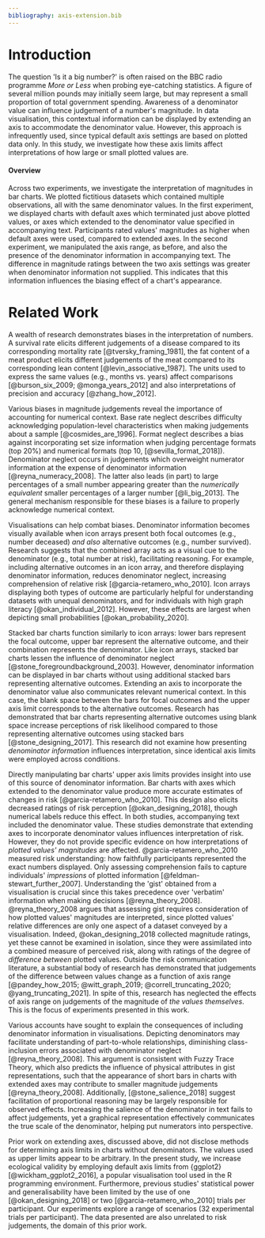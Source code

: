 ```yaml
---
bibliography: axis-extension.bib
---
```


# Introduction

The question 'Is it a big number?' is often raised on the BBC radio programme *More or Less* when probing eye-catching statistics. A figure of several million pounds may initially seem large, but may represent a small proportion of total government spending. Awareness of a denominator value can influence judgement of a number's magnitude. In data visualisation, this contextual information can be displayed by extending an axis to accommodate the denominator value. However, this approach is infrequently used, since typical default axis settings are based on plotted data only. In this study, we investigate how these axis limits affect interpretations of how large or small plotted values are.

#### Overview

Across two experiments, we investigate the interpretation of magnitudes in bar charts. We plotted fictitious datasets which contained multiple observations, all with the same denominator values. In the first experiment, we displayed charts with default axes which terminated just above plotted values, or axes which extended to the denominator value specified in accompanying text. Participants rated values' magnitudes as higher when default axes were used, compared to extended axes. In the second experiment, we manipulated the axis range, as before, and also the presence of the denominator information in accompanying text. The difference in magnitude ratings between the two axis settings was greater when denominator information not supplied. This indicates that this information influences the biasing effect of a chart's appearance.

# Related Work

A wealth of research demonstrates biases in the interpretation of numbers. A survival rate elicits different judgements of a disease compared to its corresponding mortality rate [@tversky_framing_1981], the fat content of a meat product elicits different judgements of the meat compared to its corresponding lean content [@levin_associative_1987]. The units used to express the same values (e.g., months vs. years) affect comparisons [@burson_six_2009; @monga_years_2012] and also interpretations of precision and accuracy [@zhang_how_2012].

Various biases in magnitude judgements reveal the importance of accounting for numerical context. Base rate neglect describes difficulty acknowledging population-level characteristics when making judgements about a sample [@cosmides_are_1996]. Format neglect describes a bias against incorporating set size information when judging percentage formats (top 20%) and numerical formats (top 10, [@sevilla_format_2018]). Denominator neglect occurs in judgements which overweight numerator information at the expense of denominator information [@reyna_numeracy_2008]. The latter also leads (in part) to large percentages of a small number appearing greater than the *numerically equivalent* smaller percentages of a larger number [@li_big_2013]. The general mechanism responsible for these biases is a failure to properly acknowledge numerical context.

Visualisations can help combat biases. Denominator information becomes visually available when icon arrays present both focal outcomes (e.g., number deceased) *and also* alternative outcomes (e.g., number survived). Research suggests that the combined array acts as a visual cue to the denominator (e.g., total number at risk), facilitating reasoning. For example, including alternative outcomes in an icon array, and therefore displaying denominator information, reduces denominator neglect, increasing comprehension of relative risk [@garcia-retamero_who_2010]. Icon arrays displaying both types of outcome are particularly helpful for understanding datasets with unequal denominators, and for individuals with high graph literacy [@okan_individual_2012]. However, these effects are largest when depicting small probabilities [@okan_probability_2020].

Stacked bar charts function similarly to icon arrays: lower bars represent the focal outcome, upper bar represent the alternative outcome, and their combination represents the denominator. Like icon arrays, stacked bar charts lessen the influence of denominator neglect [@stone_foregroundbackground_2003]. However, denominator information can be displayed in bar charts without using additional stacked bars representing alternative outcomes. Extending an axis to incorporate the denominator value also communicates relevant numerical context. In this case, the blank space between the bars for focal outcomes and the upper axis limit corresponds to the alternative outcomes. Research has demonstrated that bar charts representing alternative outcomes using blank space increase perceptions of risk likelihood compared to those representing alternative outcomes using stacked bars [@stone_designing_2017]. This research did not examine how presenting *denominator information* influences interpretation, since identical axis limits were employed across conditions.

Directly manipulating bar charts' upper axis limits provides insight into use of this source of denominator information. Bar charts with axes which extended to the denominator value produce more accurate estimates of changes in risk [@garcia-retamero_who_2010]. This design also elicits decreased ratings of risk perception [@okan_designing_2018], though numerical labels reduce this effect. In both studies, accompanying text included the denominator value. These studies demonstrate that extending axes to incorporate denominator values influences interpretation of risk. However, they do not provide specific evidence on how interpretations of *plotted values' magnitudes* are affected. @garcia-retamero_who_2010 measured risk understanding: how faithfully participants represented the exact numbers displayed. Only assessing comprehension fails to capture individuals' *impressions* of plotted information [@feldman-stewart_further_2007]. Understanding the 'gist' obtained from a visualisation is crucial since this takes precedence over 'verbatim' information when making decisions [@reyna_theory_2008]. @reyna_theory_2008 argues that assessing gist requires consideration of how plotted values' magnitudes are interpreted, since plotted values' relative differences are only one aspect of a dataset conveyed by a visualisation. Indeed, @okan_designing_2018 collected magnitude ratings, yet these cannot be examined in isolation, since they were assimilated into a combined measure of perceived risk, along with ratings of the degree of *difference between* plotted values. Outside the risk communication literature, a substantial body of research has demonstrated that judgements of the difference between values change as a function of axis range [@pandey_how_2015; @witt_graph_2019; @correll_truncating_2020; @yang_truncating_2021]. In spite of this, research has neglected the effects of axis range on judgements of the magnitude of *the values themselves*. This is the focus of experiments presented in this work.

Various accounts have sought to explain the consequences of including denominator information in visualisations. Depicting denominators may facilitate understanding of part-to-whole relationships, diminishing class-inclusion errors associated with denominator neglect [@reyna_theory_2008]. This argument is consistent with Fuzzy Trace Theory, which also predicts the influence of physical attributes in gist representations, such that the appearance of short bars in charts with extended axes may contribute to smaller magnitude judgements [@reyna_theory_2008]. Additionally, [@stone_salience_2018] suggest facilitation of proportional reasoning may be largely responsible for observed effects. Increasing the salience of the denominator in text fails to affect judgements, yet a graphical representation effectively communicates the true scale of the denominator, helping put numerators into perspective.

Prior work on extending axes, discussed above, did not disclose methods for determining axis limits in charts without denominators. The values used as upper limits appear to be arbitrary. In the present study, we increase ecological validity by employing default axis limits from {ggplot2} [@wickham_ggplot2_2016], a popular visualisation tool used in the R programming environment. Furthermore, previous studies' statistical power and generalisability have been limited by the use of one [@okan_designing_2018] or two [@garcia-retamero_who_2010] trials per participant. Our experiments explore a range of scenarios (32 experimental trials per participant). The data presented are also unrelated to risk judgements, the domain of this prior work.

